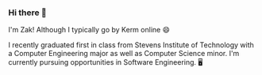 ### Hi there 👋

I'm Zak! Although I typically go by Kerm online 😄

I recently graduated first in class from Stevens Institute of Technology with a Computer Engineering major as well as Computer Science minor. I'm currently pursuing opportunities in Software Engineering. 🖥️

<!--
**KermWasTaken/KermWasTaken** is a ✨ _special_ ✨ repository because its `README.md` (this file) appears on your GitHub profile.

Here are some ideas to get you started:

- 🔭 I’m currently working on ...
- 🌱 I’m currently learning ...
- 👯 I’m looking to collaborate on ...
- 🤔 I’m looking for help with ...
- 💬 Ask me about ...
- 📫 How to reach me: ...
- 😄 Pronouns: ...
- ⚡ Fun fact: ...
-->
